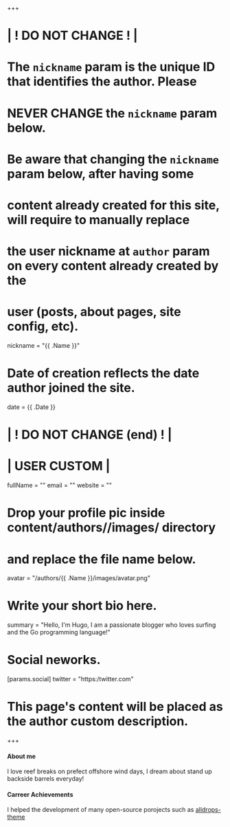 +++
# | ! DO NOT CHANGE ! | 
# 
# The `nickname` param is the unique ID that identifies the author. Please
# NEVER CHANGE the `nickname` param below.
# 
# Be aware that changing the `nickname` param below, after having some
# content already created for this site, will require to manually replace
# the user nickname at `author` param on every content already created by the 
# user (posts, about pages, site config, etc).
nickname = "{{ .Name }}"
#
# Date of creation reflects the date author joined the site.
date = {{ .Date }}
#
# | ! DO NOT CHANGE (end) ! | 



# | USER CUSTOM |

fullName = ""
email = ""
website = ""

# Drop your profile pic inside content/authors/<nickname>/images/ directory
# and replace the file name below.
avatar = "/authors/{{ .Name }}/images/avatar.png"

# Write your short bio here.
summary = "Hello, I'm Hugo, I am a passionate blogger who loves surfing and the Go programming language!"

# Social neworks.
[params.social]
  twitter = "https:/twitter.com"



# This page's content will be placed as the author custom description.
+++

<!-- Write about yourself here! -->

#### About me

I love reef breaks on prefect offshore wind days, I dream about stand up backside barrels everyday!

#### Carreer Achievements

I helped the development of many open-source porojects such as [alldrops-theme](
https://github.com/alldropsinfo/alldrops-theme)

